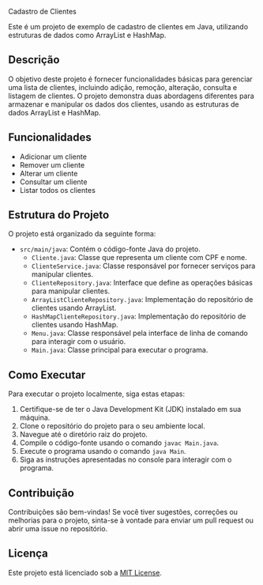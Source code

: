  Cadastro de Clientes

Este é um projeto de exemplo de cadastro de clientes em Java, utilizando estruturas de dados como ArrayList e HashMap.

## Descrição

O objetivo deste projeto é fornecer funcionalidades básicas para gerenciar uma lista de clientes, incluindo adição, remoção, alteração, consulta e listagem de clientes. O projeto demonstra duas abordagens diferentes para armazenar e manipular os dados dos clientes, usando as estruturas de dados ArrayList e HashMap.

## Funcionalidades

- Adicionar um cliente
- Remover um cliente
- Alterar um cliente
- Consultar um cliente
- Listar todos os clientes

## Estrutura do Projeto

O projeto está organizado da seguinte forma:

- `src/main/java`: Contém o código-fonte Java do projeto.
  - `Cliente.java`: Classe que representa um cliente com CPF e nome.
  - `ClienteService.java`: Classe responsável por fornecer serviços para manipular clientes.
  - `ClienteRepository.java`: Interface que define as operações básicas para manipular clientes.
  - `ArrayListClienteRepository.java`: Implementação do repositório de clientes usando ArrayList.
  - `HashMapClienteRepository.java`: Implementação do repositório de clientes usando HashMap.
  - `Menu.java`: Classe responsável pela interface de linha de comando para interagir com o usuário.
  - `Main.java`: Classe principal para executar o programa.

## Como Executar

Para executar o projeto localmente, siga estas etapas:

1. Certifique-se de ter o Java Development Kit (JDK) instalado em sua máquina.
2. Clone o repositório do projeto para o seu ambiente local.
3. Navegue até o diretório raiz do projeto.
4. Compile o código-fonte usando o comando `javac Main.java`.
5. Execute o programa usando o comando `java Main`.
6. Siga as instruções apresentadas no console para interagir com o programa.

## Contribuição

Contribuições são bem-vindas! Se você tiver sugestões, correções ou melhorias para o projeto, sinta-se à vontade para enviar um pull request ou abrir uma issue no repositório.

## Licença

Este projeto está licenciado sob a [MIT License](LICENSE).

